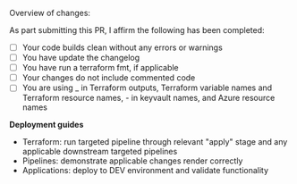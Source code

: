 Overview of changes: 



As part submitting this PR, I affirm the following has been completed:

- [ ] Your code builds clean without any errors or warnings
- [ ] You have update the changelog
- [ ] You have run a terraform fmt, if applicable
- [ ] Your changes do not include commented code
- [ ] You are using _ in Terraform outputs, Terraform variable names and Terraform resource names, - in keyvault names, and Azure resource names

**Deployment guides**
- Terraform: run targeted pipeline through relevant "apply" stage and any applicable downstream targeted pipelines
- Pipelines: demonstrate applicable changes render correctly
- Applications: deploy to DEV environment and validate functionality
